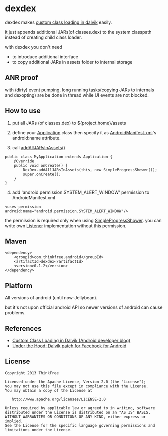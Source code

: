 dexdex
======
dexdex makes [custom class loading in dalvik](http://android-developers.blogspot.kr/2011/07/custom-class-loading-in-dalvik.html) easily.

it just appends additional JARs(of classes.dex) to the system classpath instead of creating child class loader.

with dexdex you don't need

 - to introduce additional interface
 - to copy additional JARs in assets folder to internal storage

ANR proof
---------
with (dirty) event pumping, long running tasks(copying JARs to internals and dexopting) are be done in thread while UI events are not blocked.

How to use
----------

1) put all JARs (of classes.dex) to ${project.home}/assets

2) define your [Application](http://developer.android.com/reference/android/app/Application.html) class then specify it as [AndroidManifest.xml](http://developer.android.com/guide/topics/manifest/manifest-element.html)'s android:name attribute.

3) call [addAllJARsInAssets()](https://github.com/behumble/dexdex/blob/master/src/main/java/com/thinkfree/dexdex/DexDex.java#L46)
```
public class MyApplication extends Application {
    @Override
    public void onCreate() {
    	DexDex.addAllJARsInAssets(this, new SimpleProgressShower());
    	super.onCreate();
    }
}
```

4) add 'android.permission.SYSTEM_ALERT_WINDOW' permission to AndroidManifest.xml
```
<uses-permission android:name="android.permission.SYSTEM_ALERT_WINDOW"/>
```
the permission is required only when using [SimpleProgressShower](https://github.com/behumble/dexdex/blob/master/src/main/java/com/thinkfree/dexdex/SimpleProgressShower.java). you can write own [Listener](https://github.com/behumble/dexdex/blob/master/src/main/java/com/thinkfree/dexdex/Listener.java) implementation without this permission.

Maven
-----
```
<dependency>
    <groupId>com.thinkfree.android</groupId>
    <artifactId>dexdex</artifactId>
    <version>0.1.2</version>
</dependency>
```
 
Platform
--------
All versions of android (until now-Jellybean).

but it's not upon official android API so newer versions of android can cause problems.

References
----------
- [Custom Class Loading in Dalvik (Android developer blog)](http://android-developers.blogspot.kr/2011/07/custom-class-loading-in-dalvik.html)
- [Under the Hood: Dalvik patch for Facebook for Android](https://www.facebook.com/notes/facebook-engineering/under-the-hood-dalvik-patch-for-facebook-for-android/10151345597798920)

License
-------
    Copyright 2013 ThinkFree

    Licensed under the Apache License, Version 2.0 (the "License");
    you may not use this file except in compliance with the License.
    You may obtain a copy of the License at

       http://www.apache.org/licenses/LICENSE-2.0

    Unless required by applicable law or agreed to in writing, software
    distributed under the License is distributed on an "AS IS" BASIS,
    WITHOUT WARRANTIES OR CONDITIONS OF ANY KIND, either express or implied.
    See the License for the specific language governing permissions and
    limitations under the License.
